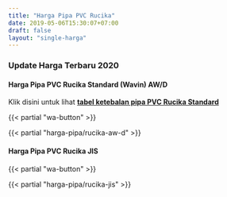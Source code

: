 ```yaml
---
title: "Harga Pipa PVC Rucika"
date: 2019-05-06T15:30:07+07:00
draft: false
layout: "single-harga"
---
```

### Update Harga Terbaru 2020

#### Harga Pipa PVC Rucika Standard (Wavin) AW/D

Klik disini untuk lihat [**tabel ketebalan pipa PVC Rucika Standard**](../spesifikasi-dan-ketebalan-pipa-pvc-rucika-standard)

{{< partial "wa-button" >}}

{{< partial "harga-pipa/rucika-aw-d" >}}

#### Harga Pipa PVC Rucika JIS

{{< partial "wa-button" >}}

{{< partial "harga-pipa/rucika-jis" >}}